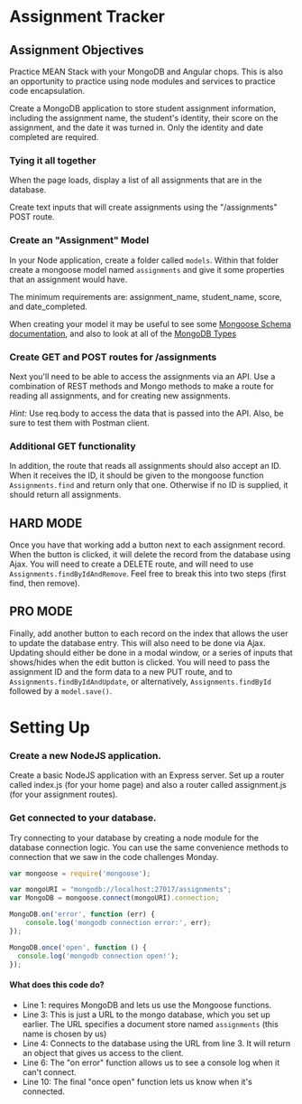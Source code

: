 # Assignment Tracker
## Assignment Objectives
Practice MEAN Stack with your MongoDB and Angular chops. This is also an opportunity to practice using node modules and services to practice code encapsulation. 

Create a MongoDB application to store student assignment information, including the assignment name, the student's identity, their score on the assignment, and the date it was turned in. Only the identity and date completed are required.

### Tying it all together

When the page loads, display a list of all assignments that are in the database.

Create text inputs that will create assignments using the "/assignments" POST route.

### Create an "Assignment" Model
In your Node application, create a folder called `models`. Within that folder create a mongoose model named `assignments` and give it some properties that an assignment would have.

The minimum requirements are: assignment_name, student_name, score, and date_completed.

When creating your model it may be useful to see some [Mongoose Schema documentation](http://mongoosejs.com/docs/guide.html), and also to look at all of the [MongoDB Types](http://docs.mongodb.org/manual/reference/bson-types/)

### Create GET and POST routes for /assignments

Next you'll need to be able to access the assignments via an API. Use a combination of REST methods and Mongo methods to make a route for reading all assignments, and for creating new assignments.

*Hint:* Use req.body to access the data that is passed into the API. Also, be sure to test them with Postman client.

### Additional GET functionality

In addition, the route that reads all assignments should also accept an ID. When it receives the ID, it should be given to the mongoose function `Assignments.find` and return only that one. Otherwise if no ID is supplied, it should return all assignments.

## HARD MODE

Once you have that working add a button next to each assignment record. When the button is clicked, it will delete the record from the database using Ajax. You will need to create a DELETE route, and will need to use `Assignments.findByIdAndRemove`.  Feel free to break this into two steps (first find, then remove).

## PRO MODE

Finally, add another button to each record on the index that allows the user to update the database entry. This will also need to be done via Ajax. Updating should either be done in a modal window, or a series of inputs that shows/hides when the edit button is clicked. You will need to pass the assignment ID and the form data to a new PUT route, and to `Assignments.findByIdAndUpdate`, or alternatively, `Assignments.findById` followed by a `model.save()`.


# Setting Up

### Create a new NodeJS application.
Create a basic NodeJS application with an Express server. Set up a router called index.js (for your home page) and also a router called assignment.js (for your assignment routes).

### Get connected to your database.
Try connecting to your database by creating a node module for the database connection logic. You can use the same convenience methods to connection that we saw in the code challenges Monday.

``` JavaScript
var mongoose = require('mongoose');

var mongoURI = "mongodb://localhost:27017/assignments";
var MongoDB = mongoose.connect(mongoURI).connection;

MongoDB.on('error', function (err) {
    console.log('mongodb connection error:', err);
});

MongoDB.once('open', function () {
  console.log('mongodb connection open!');
});
```

#### What does this code do?
- Line 1: requires MongoDB and lets us use the Mongoose functions.
- Line 3: This is just a URL to the mongo database, which you set up earlier. The URL specifies a document store named `assignments` (this name is chosen by us)
- Line 4: Connects to the database using the URL from line 3. It will return an object that gives us access to the client.
- Line 6: The "on error" function allows us to see a console log when it can't connect.
- Line 10: The final "once open" function lets us know when it's connected.

